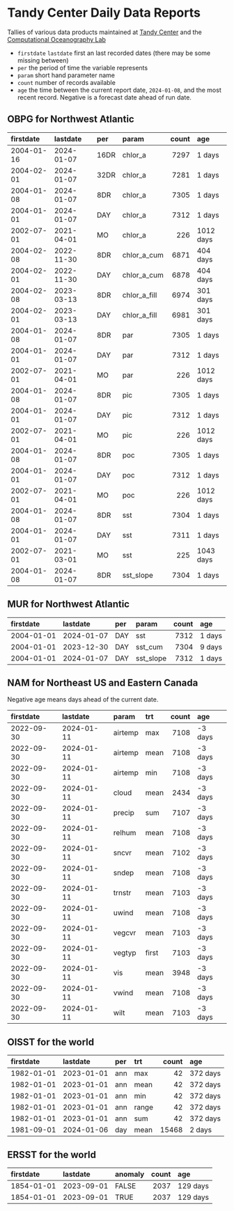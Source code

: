 Tandy Center Daily Data Reports
================

Tallies of various data products maintained at [Tandy
Center](https://www.bigelow.org/services/ocean-forecasting/) and the
[Computational Oceanography
Lab](https://www.bigelow.org/science/lab/computational-oceanography/)

- `firstdate` `lastdate` first an last recorded dates (there may be some
  missing between)
- `per` the period of time the variable represents
- `param` short hand parameter name
- `count` number of records available
- `age` the time between the current report date, `2024-01-08`, and the
  most recent record. Negative is a forecast date ahead of run date.

## OBPG for Northwest Atlantic

| firstdate  | lastdate   | per  | param        | count | age       |
|:-----------|:-----------|:-----|:-------------|------:|:----------|
| 2004-01-16 | 2024-01-07 | 16DR | chlor_a      |  7297 | 1 days    |
| 2004-02-01 | 2024-01-07 | 32DR | chlor_a      |  7281 | 1 days    |
| 2004-01-08 | 2024-01-07 | 8DR  | chlor_a      |  7305 | 1 days    |
| 2004-01-01 | 2024-01-07 | DAY  | chlor_a      |  7312 | 1 days    |
| 2002-07-01 | 2021-04-01 | MO   | chlor_a      |   226 | 1012 days |
| 2004-02-08 | 2022-11-30 | 8DR  | chlor_a_cum  |  6871 | 404 days  |
| 2004-02-01 | 2022-11-30 | DAY  | chlor_a_cum  |  6878 | 404 days  |
| 2004-02-08 | 2023-03-13 | 8DR  | chlor_a_fill |  6974 | 301 days  |
| 2004-02-01 | 2023-03-13 | DAY  | chlor_a_fill |  6981 | 301 days  |
| 2004-01-08 | 2024-01-07 | 8DR  | par          |  7305 | 1 days    |
| 2004-01-01 | 2024-01-07 | DAY  | par          |  7312 | 1 days    |
| 2002-07-01 | 2021-04-01 | MO   | par          |   226 | 1012 days |
| 2004-01-08 | 2024-01-07 | 8DR  | pic          |  7305 | 1 days    |
| 2004-01-01 | 2024-01-07 | DAY  | pic          |  7312 | 1 days    |
| 2002-07-01 | 2021-04-01 | MO   | pic          |   226 | 1012 days |
| 2004-01-08 | 2024-01-07 | 8DR  | poc          |  7305 | 1 days    |
| 2004-01-01 | 2024-01-07 | DAY  | poc          |  7312 | 1 days    |
| 2002-07-01 | 2021-04-01 | MO   | poc          |   226 | 1012 days |
| 2004-01-08 | 2024-01-07 | 8DR  | sst          |  7304 | 1 days    |
| 2004-01-01 | 2024-01-07 | DAY  | sst          |  7311 | 1 days    |
| 2002-07-01 | 2021-03-01 | MO   | sst          |   225 | 1043 days |
| 2004-01-08 | 2024-01-07 | 8DR  | sst_slope    |  7304 | 1 days    |

## MUR for Northwest Atlantic

| firstdate  | lastdate   | per | param     | count | age    |
|:-----------|:-----------|:----|:----------|------:|:-------|
| 2004-01-01 | 2024-01-07 | DAY | sst       |  7312 | 1 days |
| 2004-01-01 | 2023-12-30 | DAY | sst_cum   |  7304 | 9 days |
| 2004-01-01 | 2024-01-07 | DAY | sst_slope |  7312 | 1 days |

## NAM for Northeast US and Eastern Canada

Negative age means days ahead of the current date.

| firstdate  | lastdate   | param   | trt   | count | age     |
|:-----------|:-----------|:--------|:------|------:|:--------|
| 2022-09-30 | 2024-01-11 | airtemp | max   |  7108 | -3 days |
| 2022-09-30 | 2024-01-11 | airtemp | mean  |  7108 | -3 days |
| 2022-09-30 | 2024-01-11 | airtemp | min   |  7108 | -3 days |
| 2022-09-30 | 2024-01-11 | cloud   | mean  |  2434 | -3 days |
| 2022-09-30 | 2024-01-11 | precip  | sum   |  7107 | -3 days |
| 2022-09-30 | 2024-01-11 | relhum  | mean  |  7108 | -3 days |
| 2022-09-30 | 2024-01-11 | sncvr   | mean  |  7102 | -3 days |
| 2022-09-30 | 2024-01-11 | sndep   | mean  |  7108 | -3 days |
| 2022-09-30 | 2024-01-11 | trnstr  | mean  |  7103 | -3 days |
| 2022-09-30 | 2024-01-11 | uwind   | mean  |  7108 | -3 days |
| 2022-09-30 | 2024-01-11 | vegcvr  | mean  |  7103 | -3 days |
| 2022-09-30 | 2024-01-11 | vegtyp  | first |  7103 | -3 days |
| 2022-09-30 | 2024-01-11 | vis     | mean  |  3948 | -3 days |
| 2022-09-30 | 2024-01-11 | vwind   | mean  |  7108 | -3 days |
| 2022-09-30 | 2024-01-11 | wilt    | mean  |  7103 | -3 days |

## OISST for the world

| firstdate  | lastdate   | per | trt   | count | age      |
|:-----------|:-----------|:----|:------|------:|:---------|
| 1982-01-01 | 2023-01-01 | ann | max   |    42 | 372 days |
| 1982-01-01 | 2023-01-01 | ann | mean  |    42 | 372 days |
| 1982-01-01 | 2023-01-01 | ann | min   |    42 | 372 days |
| 1982-01-01 | 2023-01-01 | ann | range |    42 | 372 days |
| 1982-01-01 | 2023-01-01 | ann | sum   |    42 | 372 days |
| 1981-09-01 | 2024-01-06 | day | mean  | 15468 | 2 days   |

## ERSST for the world

| firstdate  | lastdate   | anomaly | count | age      |
|:-----------|:-----------|:--------|------:|:---------|
| 1854-01-01 | 2023-09-01 | FALSE   |  2037 | 129 days |
| 1854-01-01 | 2023-09-01 | TRUE    |  2037 | 129 days |
